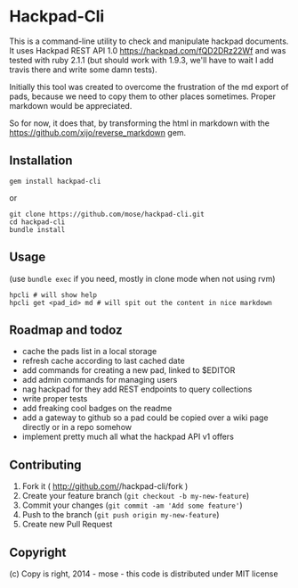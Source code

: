 Hackpad-Cli
===================

This is a command-line utility to check and manipulate hackpad documents.
It uses Hackpad REST API 1.0 https://hackpad.com/fQD2DRz22Wf and was tested with ruby 2.1.1
(but should work with 1.9.3, we'll have to wait I add travis there and write some damn tests).

Initially this tool was created to overcome the frustration of the md export of pads,
because we need to copy them to other places sometimes. Proper markdown would be appreciated.

So for now, it does that, by transforming the html in markdown with the https://github.com/xijo/reverse_markdown gem.

Installation
------------------

    gem install hackpad-cli

or

    git clone https://github.com/mose/hackpad-cli.git
    cd hackpad-cli
    bundle install

Usage
---------------

(use `bundle exec` if you need, mostly in clone mode when not using rvm)

    hpcli # will show help
    hpcli get <pad_id> md # will spit out the content in nice markdown

Roadmap and todoz
---------------------

* cache the pads list in a local storage
* refresh cache according to last cached date
* add commands for creating a new pad, linked to $EDITOR
* add admin commands for managing users
* nag hackpad for they add REST endpoints to query collections
* write proper tests
* add freaking cool badges on the readme
* add a gateway to github so a pad could be copied over a wiki page directly or in a repo somehow
* implement pretty much all what the hackpad API v1 offers

Contributing
------------------

1. Fork it ( http://github.com/<my-github-username>/hackpad-cli/fork )
2. Create your feature branch (`git checkout -b my-new-feature`)
3. Commit your changes (`git commit -am 'Add some feature'`)
4. Push to the branch (`git push origin my-new-feature`)
5. Create new Pull Request

Copyright
----------

(c) Copy is right, 2014 - mose - this code is distributed under MIT license


